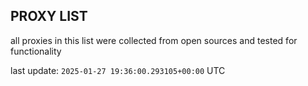## PROXY LIST

all proxies in this list were collected from open sources and tested for functionality

last update: `2025-01-27 19:36:00.293105+00:00` UTC